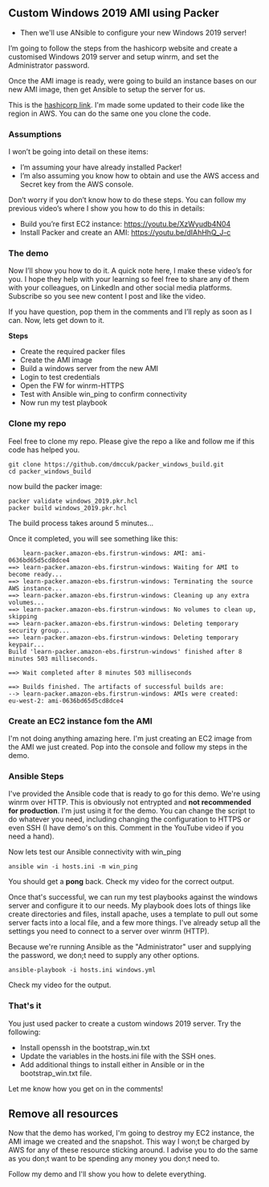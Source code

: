 ## Custom Windows 2019 AMI using Packer

  * Then we'll use ANsible to configure your new Windows 2019 server!
  
I’m going to follow the steps from the hashicorp website and create a customised Windows 2019 server and setup winrm, and set the Administrator password.

Once the AMI image is ready, were going to build an instance bases on our new AMI image, then get Ansible to setup the server for us.

This is the [hashicorp link](https://learn.hashicorp.com/tutorials/packer/aws-windows-image?in=packer/integrations). I'm made some updated to their code like the region in AWS. You can do the same one you clone the code.

### Assumptions
I won’t be going into detail on these items:

  * I’m assuming your have already installed Packer!
  * I’m also assuming you know how to obtain and use the AWS access and Secret key from the AWS console.

Don’t worry if you don’t know how to do these steps. You can follow my previous video’s where I show you how to do this in details:

  * Build you’re first EC2 instance: https://youtu.be/XzWyudb4N04
  * Install Packer and create an AMI: https://youtu.be/dIAhHhQ_J-c


### The demo
Now I’ll show you how to do it. A quick note here, I make these video’s for you. I hope they help with your learning so feel free to share any of them with your colleagues, on LinkedIn and other social media platforms. Subscribe so you see new content I post and like the video.

If you have question, pop them in the comments and I’ll reply as soon as I can. Now, lets get down to it.

**Steps**

  * Create the required packer files
  * Create the AMI image
  * Build a windows server from the new AMI
  * Login to test credentials
  * Open the FW for winrm-HTTPS
  * Test with Ansible win_ping to confirm connectivity
  * Now run my test playbook


### Clone my repo
Feel free to clone my repo. Please give the repo a like and follow me if this code has helped you.

```
git clone https://github.com/dmccuk/packer_windows_build.git
cd packer_windows_build
```

now build the packer image:
```
packer validate windows_2019.pkr.hcl
packer build windows_2019.pkr.hcl
```

The build process takes around 5 minutes...

Once it completed, you will see something like this:

```
    learn-packer.amazon-ebs.firstrun-windows: AMI: ami-0636bd65d5cd8dce4
==> learn-packer.amazon-ebs.firstrun-windows: Waiting for AMI to become ready...
==> learn-packer.amazon-ebs.firstrun-windows: Terminating the source AWS instance...
==> learn-packer.amazon-ebs.firstrun-windows: Cleaning up any extra volumes...
==> learn-packer.amazon-ebs.firstrun-windows: No volumes to clean up, skipping
==> learn-packer.amazon-ebs.firstrun-windows: Deleting temporary security group...
==> learn-packer.amazon-ebs.firstrun-windows: Deleting temporary keypair...
Build 'learn-packer.amazon-ebs.firstrun-windows' finished after 8 minutes 503 milliseconds.

==> Wait completed after 8 minutes 503 milliseconds

==> Builds finished. The artifacts of successful builds are:
--> learn-packer.amazon-ebs.firstrun-windows: AMIs were created:
eu-west-2: ami-0636bd65d5cd8dce4
```

### Create an EC2 instance fom the AMI
I'm not doing anything amazing here. I'm just creating an EC2 image from the AMI we just created. Pop into the console and follow my steps in the demo.


### Ansible Steps
I've provided the Ansible code that is ready to go for this demo. We're using winrm over HTTP. This is obviously not entrypted and **not recommended for production**. I'm just using it for the demo. You can change the script to do whatever you need, including changing the configuration to HTTPS or even SSH (I have demo's on this. Comment in the YouTube video if you need a hand).

Now lets test our Ansible connectivity with win_ping
```
ansible win -i hosts.ini -m win_ping
```
You should get a **pong** back. Check my video for the correct output.

Once that's successful, we can run my test playbooks against the windows server and configure it to our needs. My playbook does lots of things like create directories and files, install apache, uses a template to pull out some server facts into a local file, and a few more things. I've already setup all the settings you need to connect to a server over winrm (HTTP).

Because we're running Ansible as the "Administrator" user and supplying the password, we don;t need to supply any other options.
```
ansible-playbook -i hosts.ini windows.yml
```
Check my video for the output.

### That's it
You just used packer to create a custom windows 2019 server. Try the following:

  * Install openssh in the bootstrap_win.txt
  * Update the variables in the hosts.ini file with the SSH ones.
  * Add additional things to install either in Ansible or in the bootstrap_win.txt file.

Let me know how you get on in the comments!

## Remove all resources
Now that the demo has worked, I'm going to destroy my EC2 instance, the AMI image we created and the snapshot. This way I won;t be charged by AWS for any of these resource sticking around. I advise you to do the same as you don;t want to be spending any money you don;t need to.

Follow my demo and I'll show you how to delete everything.

